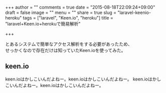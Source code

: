+++
author = ""
comments = true
date = "2015-08-18T22:09:24+09:00"
draft = false
image = ""
menu = ""
share = true
slug = "laravel-keenio-heroku"
tags = ["laravel", "Keen.io", "heroku"]
title = "laravel+Keen.io+herokuで簡易解析"

+++

とあるシステムで簡単なアクセス解析をする必要があったため、  
せっかくなので存在だけは知っていたKeen.ioを使ってみた。

## keen.io

keen.ioはかしこいんだよねー。keen.ioはかしこいんだよねー。
keen.ioはかしこいんだよねー。keen.ioはかしこいんだよねー。
